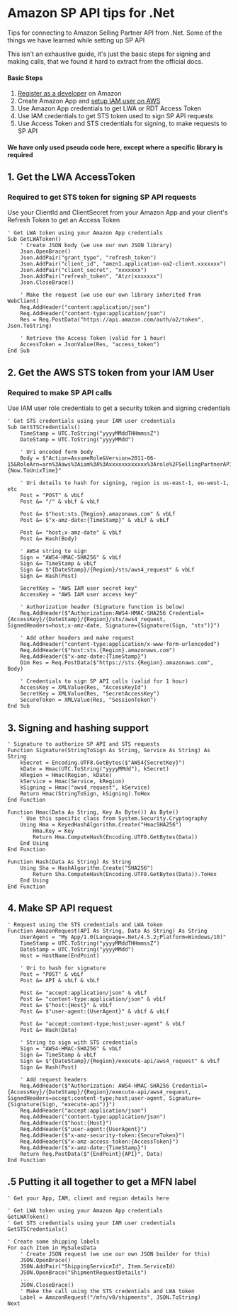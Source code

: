 # Amazon SP API tips for .Net
Tips for connecting to Amazon Selling Partner API from .Net. Some of the things we have learned while setting up SP API

This isn't an exhaustive guide, it's just the basic steps for signing and making calls, that we found it hard to extract from the official docs.

#### Basic Steps
1. [Register as a developer](https://developer-docs.amazon.com/sp-api/docs/registering-as-a-developer) on Amazon
2. Create Amazon App and [setup IAM user on AWS](https://developer-docs.amazon.com/sp-api/docs/creating-and-configuring-iam-policies-and-entities)
3. Use Amazon App credentials to get LWA or RDT Access Token
4. Use IAM credentials to get STS token used to sign SP API requests 
5. Use Access Token and STS credentials for signing, to make requests to SP API 

#### We have only used pseudo code here, except where a specific library is required

## 1. Get the LWA AccessToken
### Required to get STS token for signing SP API requests

Use your ClientId and ClientSecret from your Amazon App and your client's Refresh Token to get an Access Token
```
' Get LWA token using your Amazon App credentials
Sub GetLWAToken()
	' Create JSON body (we use our own JSON library)
	Json.OpenBrace()
	Json.AddPair("grant_type", "refresh_token")
	Json.AddPair("client_id", "amzn1.application-oa2-client.xxxxxxx")
	Json.AddPair("client_secret", "xxxxxxx")
	Json.AddPair("refresh_token", "Atzr|xxxxxxx")
	Json.CloseBrace()

	' Make the request (we use our own library inherited from WebClient)
	Req.AddHeader("content:application/json")
	Req.AddHeader("content-type:application/json")
	Res = Req.PostData("https://api.amazon.com/auth/o2/token", Json.ToString)

	' Retrieve the Access Token (valid for 1 hour)
	AccessToken = JsonValue(Res, "access_token")
End Sub
```
## 2. Get the AWS STS token from your IAM User
### Required to make SP API calls
Use IAM user role credentials to get a security token and signing credentials
```
' Get STS credentials using your IAM user credentials
Sub GetSTSCredentials()
	TimeStamp = UTC.ToString("yyyyMMddTHHmmssZ")
	DateStamp = UTC.ToString("yyyyMMdd")

	' Uri encoded form body
	Body = $"Action=AssumeRole&Version=2011-06-15&RoleArn=arn%3Aaws%3Aiam%3A%3Axxxxxxxxxxxx%3Arole%2FSellingPartnerAPIRole&RoleSessionName={Now.ToUnixTime}"

	' Uri details to hash for signing, region is us-east-1, eu-west-1, etc
	Post = "POST" & vbLf
	Post &= "/" & vbLf & vbLf

	Post &= $"host:sts.{Region}.amazonaws.com" & vbLf
	Post &= $"x-amz-date:{TimeStamp}" & vbLf & vbLf

	Post &= "host;x-amz-date" & vbLf
	Post &= Hash(Body)

	' AWS4 string to sign
	Sign = "AWS4-HMAC-SHA256" & vbLf
	Sign &= TimeStamp & vbLf
	Sign &= $"{DateStamp}/{Region}/sts/aws4_request" & vbLf
	Sign &= Hash(Post)

	SecretKey = "AWS IAM user secret key"
	AccessKey = "AWS IAM user access key"

	' Authorization header (Signature function is below)
	Req.AddHeader($"Authorization:AWS4-HMAC-SHA256 Credential={AccessKey}/{DateStamp}/{Region}/sts/aws4_request, SignedHeaders=host;x-amz-date, Signature={Signature(Sign, "sts")}")

	' Add other headers and make request
	Req.AddHeader("content-type:application/x-www-form-urlencoded")
	Req.AddHeader($"host:sts.{Region}.amazonaws.com")
	Req.AddHeader($"x-amz-date:{TimeStamp}")
	Dim Res = Req.PostData($"https://sts.{Region}.amazonaws.com", Body)

	' Credentials to sign SP API calls (valid for 1 hour)
	AccessKey = XMLValue(Res, "AccessKeyId")
	SecretKey = XMLValue(Res, "SecretAccessKey")
	SecureToken = XMLValue(Res, "SessionToken")
End Sub
```
## 3. Signing and hashing support
```
' Signature to authorize SP API and STS requests
Function Signature(StringToSign As String, Service As String) As String
	kSecret = Encoding.UTF8.GetBytes($"AWS4{SecretKey}")
	kDate = Hmac(UTC.ToString("yyyyMMdd"), kSecret)
	kRegion = Hmac(Region, kDate)
	kService = Hmac(Service, kRegion)
	kSigning = Hmac("aws4_request", kService)
	Return Hmac(StringToSign, kSigning).ToHex
End Function

Function Hmac(Data As String, Key As Byte()) As Byte()
	' Use this specific class from System.Security.Cryptography
	Using Hma = KeyedHashAlgorithm.Create("HmacSHA256")
		Hma.Key = Key
		Return Hma.ComputeHash(Encoding.UTF8.GetBytes(Data))
	End Using
End Function

Function Hash(Data As String) As String
	Using Sha = HashAlgorithm.Create("SHA256")
		Return Sha.ComputeHash(Encoding.UTF8.GetBytes(Data)).ToHex
	End Using
End Function
```

## 4. Make SP API request
```
' Request using the STS credentials and LWA token
Function AmazonRequest(API As String, Data As String) As String
	UserAgent = "My App/1.0(Language=.Net/4.5.2;Platform=Windows/10)"
	TimeStamp = UTC.ToString("yyyyMMddTHHmmssZ")
	DateStamp = UTC.ToString("yyyyMMdd")
	Host = HostName(EndPoint)

	' Uri to hash for signature
	Post = "POST" & vbLf
	Post &= API & vbLf & vbLf
	
	Post &= "accept:application/json" & vbLf
	Post &= "content-type:application/json" & vbLf
	Post &= $"host:{Host}" & vbLf
	Post &= $"user-agent:{UserAgent}" & vbLf & vbLf
	
	Post &= "accept;content-type;host;user-agent" & vbLf
	Post &= Hash(Data)
	
	' String to sign with STS credentials
	Sign = "AWS4-HMAC-SHA256" & vbLf
	Sign &= TimeStamp & vbLf
	Sign &= $"{DateStamp}/{Region}/execute-api/aws4_request" & vbLf
	Sign &= Hash(Post)

	' Add request headers
	Req.AddHeader($"Authorization: AWS4-HMAC-SHA256 Credential={AccessKey}/{DateStamp}/{Region}/execute-api/aws4_request, SignedHeaders=accept;content-type;host;user-agent, Signature={Signature(Sign, "execute-api")}")
	Req.AddHeader("accept:application/json")
	Req.AddHeader("content-type:application/json")
	Req.AddHeader($"host:{Host}")
	Req.AddHeader($"user-agent:{UserAgent}")
	Req.AddHeader($"x-amz-security-token:{SecureToken}")
	Req.AddHeader($"x-amz-access-token:{AccessToken}")
	Req.AddHeader($"x-amz-date:{TimeStamp}")
	Return Req.PostData($"{EndPoint}{API}", Data)
End Function
```

## .5 Putting it all together to get a MFN label
```
' Get your App, IAM, client and region details here

' Get LWA token using your Amazon App credentials
GetLWAToken()
' Get STS credentials using your IAM user credentials
GetSTSCredentials()

' Create some shipping labels
For each Item in MySalesData
	' Create JSON request (we use our own JSON builder for this)
	JSON.OpenBrace()
	JSON.AddPair("ShippingServiceId", Item.ServiceId)
	JSON.OpenBrace("ShipmentRequestDetails")
	...
	JSON.CloseBrace()
	' Make the call using the STS credentials and LWA token
	Label = AmazonRequest("/mfn/v0/shipments", JSON.ToString)
Next
```
